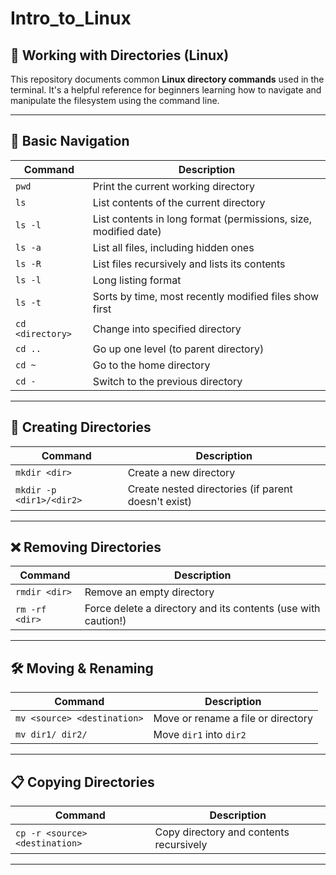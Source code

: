 # Intro_to_Linux

## 📁 Working with Directories (Linux)

This repository documents common **Linux directory commands** used in the terminal. It's a helpful reference for beginners learning how to navigate and manipulate the filesystem using the command line.

---

## 📂 Basic Navigation

| Command | Description |
|---------|-------------|
| `pwd` | Print the current working directory |
| `ls` | List contents of the current directory |
| `ls -l` | List contents in long format (permissions, size, modified date) |
| `ls -a` | List all files, including hidden ones |
| `ls -R` | List files recursively and lists its contents |
| `ls -l` | Long listing format |
| `ls -t` | Sorts by time, most recently modified files show first |
| `cd <directory>` | Change into specified directory |
| `cd ..` | Go up one level (to parent directory) |
| `cd ~` | Go to the home directory |
| `cd -` | Switch to the previous directory |

---

## 📁 Creating Directories

| Command | Description |
|---------|-------------|
| `mkdir <dir>` | Create a new directory |
| `mkdir -p <dir1>/<dir2>` | Create nested directories (if parent doesn't exist) |

---

## ❌ Removing Directories

| Command | Description |
|---------|-------------|
| `rmdir <dir>` | Remove an empty directory |
| `rm -rf <dir>` | Force delete a directory and its contents (use with caution!) |

---
## 🛠️ Moving & Renaming

| Command | Description |
|---------|-------------|
| `mv <source> <destination>` | Move or rename a file or directory |
| `mv dir1/ dir2/` | Move `dir1` into `dir2` |

---

## 📋 Copying Directories

| Command | Description |
|---------|-------------|
| `cp -r <source> <destination>` | Copy directory and contents recursively |

---
